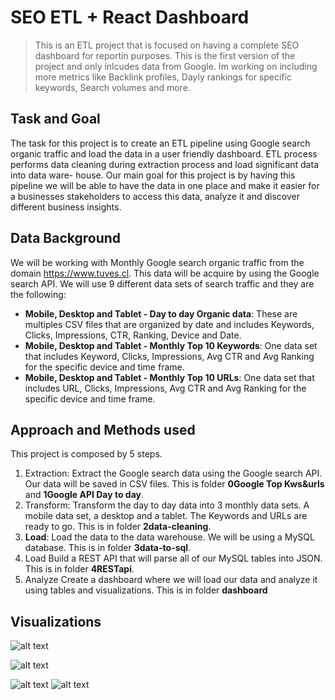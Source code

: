 # SEO ETL + React Dashboard

> This is an ETL project that is focused on having a complete SEO dashboard for reportin purposes. This is the first version of the project and only inlcudes data from Google. Im working on including more metrics like Backlink profiles, Dayly rankings for specific keywords, Search volumes and more.

## Task and Goal
The task for this project is to create an ETL pipeline using Google search organic traffic and load the data in a user friendly dashboard. ETL process performs data cleaning during extraction process and load significant data into data ware- house. Our main goal for this project is by having this pipeline we will be able to have the data in one place and make it easier for a businesses stakeholders to access this data, analyze it and discover different business insights.

## Data Background
We will be working with Monthly Google search organic traffic from the domain https://www.tuves.cl. This data will be acquire by using the Google search API. We will use 9 different data sets of search traffic and they are the following:

- **Mobile, Desktop and Tablet - Day to day Organic data**: These are multiples CSV files that are organized by date and includes Keywords, Clicks, Impressions, CTR, Ranking, Device and Date.
- **Mobile, Desktop and Tablet - Monthly Top 10 Keywords**: One data set that includes Keyword, Clicks, Impressions, Avg CTR and Avg Ranking for the specific device and time frame.
- **Mobile, Desktop and Tablet - Monthly Top 10 URLs**: One data set that includes URL, Clicks, Impressions, Avg CTR and Avg Ranking for the specific device and time frame.

## Approach and Methods used
This project is composed by 5 steps.
1. Extraction: Extract the Google search data using the Google search API. Our data will be saved in CSV files. This is folder **0Google Top Kws&urls** and **1Google API Day to day**.
2. Transform: Transform the day to day data into 3 monthly data sets. A mobile data set, a desktop and a tablet. The Keywords and URLs are ready to go. This is in folder **2data-cleaning**. 
3. **Load**: Load the data to the data warehouse. We will be using a MySQL database. This is in folder **3data-to-sql**.
4. Load Build a REST API that will parse all of our MySQL tables into JSON. This is in folder **4RESTapi**.
5. Analyze Create a dashboard where we will load our data and analyze it using tables and visualizations. This is in folder **dashboard**

## Visualizations

![alt text](http://www.kburchardt.com/images/dash1.png)

![alt text](http://www.kburchardt.com/images/dash2.png)

![alt text](http://www.kburchardt.com/images/dash3.png)
![alt text](dash5.gif)


